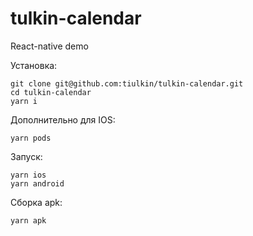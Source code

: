 # tulkin-calendar
React-native demo

Установка:
```
git clone git@github.com:tiulkin/tulkin-calendar.git    
cd tulkin-calendar
yarn i
```

Дополнительно для IOS:
```
yarn pods
```

Запуск:
```
yarn ios
yarn android
```

Сборка apk:
```
yarn apk
```
